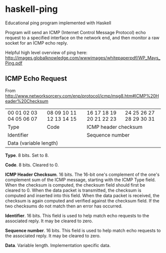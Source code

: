 # haskell-ping
Educational ping program implemented with Haskell

Program will send an ICMP (Internet Control Message Protocol) echo request to a specified interface on the network end, and then monitor a raw socket for an ICMP echo reply.

Helpful high level overview of ping here: http://images.globalknowledge.com/wwwimages/whitepaperpdf/WP_Mays_Ping.pdf

## ICMP Echo Request
From http://www.networksorcery.com/enp/protocol/icmp/msg8.htm#ICMP%20Header%20Checksum

<table>
  <tr>
    <td>00 01 02 03	04 05	06 07</td>
    <td>08 09 10 11 12 13 14 15</td>
    <td>16 17 18 19 20 21 22 23</td>
    <td>24 25 26 27 28 29 30 31</td>
  </tr>
  <tr>
    <td colspan="1">Type</td>
    <td colspan="1">Code</td>
    <td colspan="2">ICMP header checksum</td>
  </tr>
  <tr>
    <td colspan="2">Identifier</td>
    <td colspan="2">Sequence number</td>
  </tr>
  <tr>
    <td colspan="4">Data (variable length)</td>
  </tr>
</table>

**Type**. 8 bits. Set to 8.

**Code**. 8 bits. Cleared to 0.

**ICMP Header Checksum**. 16 bits.
The 16-bit one's complement of the one's complement sum of the ICMP message, starting with the ICMP Type field. When the checksum is computed, the checksum field should first be cleared to 0. When the data packet is transmitted, the checksum is computed and inserted into this field. When the data packet is received, the checksum is again computed and verified against the checksum field. If the two checksums do not match then an error has occurred.

**Identifier**. 16 bits.
This field is used to help match echo requests to the associated reply. It may be cleared to zero.

**Sequence number**. 16 bits.
This field is used to help match echo requests to the associated reply. It may be cleared to zero.

**Data**. Variable length.
Implementation specific data.
